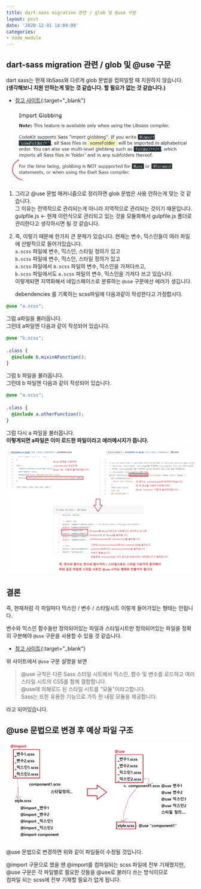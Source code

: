 ```yaml
---
title: dart-sass migration 관련 / glob 및 @use 구문
layout: post
date: '2020-12-01 14:04:00'
categories:
- node_module
---
```


## dart-sass migration 관련 / glob 및 @use 구문

dart sass는 현재 libSass와 다르게 glob 문법을 컴파일할 때 지원하지 않습니다.  
**(생각해보니 지원 안하는게 맞는 것 같습니다. 할 필요가 없는 것 같습니다.)**

* [참고 사이트](https://codekitapp.com/help/sass/){:target="_blank"}

![](/static/img/module/issue24.jpg)

1. 그리고 @use 문법 매커니즘으로 정리하면 glob 문법은 사용 안하는게 맞는 것 같습니다.  
   그 이유는 전역적으로 관리되는게 아니라 지역적으로 관리되는 것이기 때문입니다.  
   gulpfile.js ← 현재 이런식으로 관리되고 있는 것을 모듈화해서 gulpfile.js 폴더로 관리한다고 생각하시면 될 것 같습니다.  
2. 즉, 이렇기 때문에 한가지 큰 문제가 있습니다.
   현재는 변수, 믹스인들이 여러 파일에 산발적으로 들어가있습니다.  
   `a.scss` 파일에 변수, 믹스인, 스타일 정의가 있고  
   `b.scss` 파일에 변수, 믹스인, 스타일 정의가  있고  
   `a.scss` 파일에서 `b.scss` 파일의 변수, 믹스인을 가져다쓰고,  
   `b.scss` 파일에서도 `a.scss` 파일의 변수, 믹스인을 가져다 쓰고 있습니다.  
   이렇게되면 지역화해서 네임스페이스로 분류하는 `@use` 구문에선 에러가 생깁니다.  
   
   debendencies 를 기록하는 scss파일에 다음과같이 작성한다고 가정합시다.
   
```scss
@use "a.scss";
```

그럼 a파일을 불러옵니다.  
그런데 a파일엔 다음과 같이 작성되어 있습니다.

```scss
@use "b.scss";

.class {
  @include b.mixinAFunction();
}
```

그럼 b 파일을 불러옵니다.  
그런데 b 파일엔 다음과 같이 작성되어 있습니다.

```scss
@use "a.scss";

.class {
  @include a.otherFunction();
}
```

그럼 다시 a 파일을 불러옵니다.  
**이렇게되면 a파일은 이미 로드한 파일이라고 에러메시지가 뜹니다.**

![](/static/img/module/issue28.jpg)

## 결론

즉, 현재처럼 각 파일마다 믹스인 / 변수 / 스타일시트 이렇게 들어가있는 형태는 안됩니다.

변수와 믹스인 함수들만 정의되어있는 파일과 스타일시트만 정의되어있는 파일을 정확히 구분해야 `@use` 구문을 사용할 수 있을 것 같습니다.

* [참고 사이트](https://sass-lang.com/documentation/at-rules/use){:target="_blank"}

위 사이트에서 `@use` 구문 설명을 보면

>@use 규칙은 다른 Sass 스타일 시트에서 믹스인, 함수 및 변수를 로드하고 여러 스타일 시트의 CSS를 함께 결합합니다.  
>@use에 의해로드 된 스타일 시트를 "모듈"이라고합니다.  
>Sass는 또한 유용한 기능으로 가득 찬 내장 모듈을 제공합니다.

라고 되어있습니다.

## @use 문법으로 변경 후 예상 파일 구조

![](/static/img/module/issue29.jpg)

@use 문법으로 변경하면 위와 같이 파일들이 수정될 것입니다.

@import 구문으로 했을 땐 @import를 컴파일되는 scss 파일에 전부 기재했지만,  
@use 구문은 각 파일별로 필요한 것들을 @use로 불러다 쓰는 방식이므로  
컴파일 되는 scss에 전부 기재할 필요가 없게 됩니다.